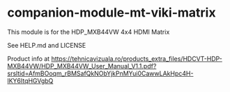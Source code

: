 # companion-module-mt-viki-matrix

This module is for the HDP_MXB44VW 4x4 HDMI Matrix

See HELP.md and LICENSE

Product info at https://tehnicavizuala.ro/products_extra_files/HDCVT-HDP-MXB44VW/HDP_MXB44VW_User_Manual_V1.1.pdf?srsltid=AfmBOoqm_rBMSafQkNObYjkPnMYui0CawwLAkHpc4H-lKY6ItqHGVgbQ

